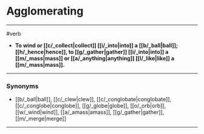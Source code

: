 # Agglomerating
---
#verb
- **To wind or [[c/_collect|collect]] [[i/_into|into]] a [[b/_ball|ball]]; [[h/_hence|hence]], to [[g/_gather|gather]] [[i/_into|into]] a [[m/_mass|mass]] or [[a/_anything|anything]] [[l/_like|like]] a [[m/_mass|mass]].**
---
### Synonyms
- [[b/_ball|ball]], [[c/_clew|clew]], [[c/_conglobate|conglobate]], [[c/_conglobe|conglobe]], [[g/_globe|globe]], [[o/_orb|orb]], [[w/_wind|wind]], [[a/_amass|amass]], [[g/_gather|gather]], [[m/_merge|merge]]
---
